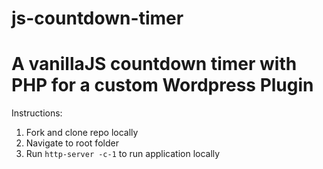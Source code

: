 # js-countdown-timer
# A vanillaJS countdown timer with PHP for a custom Wordpress Plugin

Instructions:

1. Fork and clone repo locally
2. Navigate to root folder
3. Run `http-server -c-1` to run application locally
